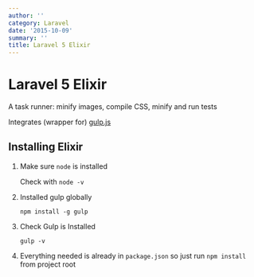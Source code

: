 ```yaml
---
author: ''
category: Laravel
date: '2015-10-09'
summary: ''
title: Laravel 5 Elixir
---
```

# Laravel 5 Elixir

A task runner: minify images, compile CSS, minify and run tests

Integrates (wrapper for) [gulp.js](http://gulpjs.com/)

## Installing Elixir

1. Make sure `node` is installed

    Check with `node -v`

2. Installed gulp globally

    ```
    npm install -g gulp
    ```

3. Check Gulp is Installed

    ```
    gulp -v
    ```

4. Everything needed is already in `package.json` so just run `npm install` from project root
